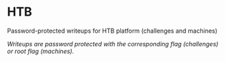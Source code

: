 # HTB

Password-protected writeups for HTB platform (challenges and machines)

*Writeups are password protected with the corresponding flag (challenges) or root flag (machines).*
